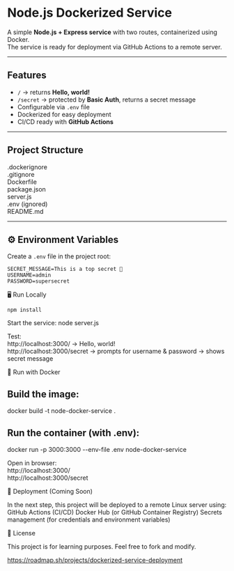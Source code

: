 # Node.js Dockerized Service

A simple **Node.js + Express service** with two routes, containerized using Docker.  
The service is ready for deployment via GitHub Actions to a remote server.

---

## Features
- `/` → returns **Hello, world!**
- `/secret` → protected by **Basic Auth**, returns a secret message
- Configurable via `.env` file
- Dockerized for easy deployment
- CI/CD ready with **GitHub Actions**

---

## Project Structure
 .dockerignore         <br>
 .gitignore           <br>
 Dockerfile           <br>
 package.json          <br>
 server.js             <br>
 .env (ignored)        <br>
 README.md           <br>


---

## ⚙️ Environment Variables
Create a `.env` file in the project root:

````env
SECRET_MESSAGE=This is a top secret 🚀
USERNAME=admin
PASSWORD=supersecret
````

🖥️ Run Locally

````Install dependencies:
npm install
````

Start the service:
node server.js


Test: <br>
http://localhost:3000/ → Hello, world! <br>
http://localhost:3000/secret → prompts for username & password → shows secret message

🐳 Run with Docker

## Build the image:<br>
docker build -t node-docker-service .


## Run the container (with .env):<br>
docker run -p 3000:3000 --env-file .env node-docker-service


Open in browser: <br>
http://localhost:3000/ <br>
http://localhost:3000/secret

🚀 Deployment (Coming Soon)

In the next step, this project will be deployed to a remote Linux server using:
GitHub Actions (CI/CD)
Docker Hub (or GitHub Container Registry)
Secrets management (for credentials and environment variables)

📜 License

This project is for learning purposes. Feel free to fork and modify.

https://roadmap.sh/projects/dockerized-service-deployment

